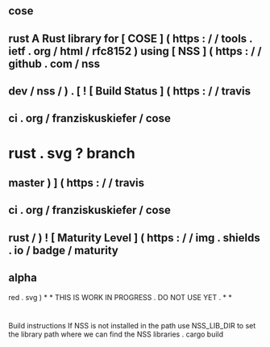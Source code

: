 #
cose
-
rust
A
Rust
library
for
[
COSE
]
(
https
:
/
/
tools
.
ietf
.
org
/
html
/
rfc8152
)
using
[
NSS
]
(
https
:
/
/
github
.
com
/
nss
-
dev
/
nss
/
)
.
[
!
[
Build
Status
]
(
https
:
/
/
travis
-
ci
.
org
/
franziskuskiefer
/
cose
-
rust
.
svg
?
branch
=
master
)
]
(
https
:
/
/
travis
-
ci
.
org
/
franziskuskiefer
/
cose
-
rust
/
)
!
[
Maturity
Level
]
(
https
:
/
/
img
.
shields
.
io
/
badge
/
maturity
-
alpha
-
red
.
svg
)
*
*
THIS
IS
WORK
IN
PROGRESS
.
DO
NOT
USE
YET
.
*
*
#
#
Build
instructions
If
NSS
is
not
installed
in
the
path
use
NSS_LIB_DIR
to
set
the
library
path
where
we
can
find
the
NSS
libraries
.
cargo
build
